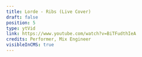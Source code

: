 ```yaml
---
title: Lorde - Ribs (Live Cover)
draft: false
position: 5
type: ytVid
link: https://www.youtube.com/watch?v=BiTFudthIeA
credits: Performer, Mix Engineer
visibleInCMS: true
---
```

